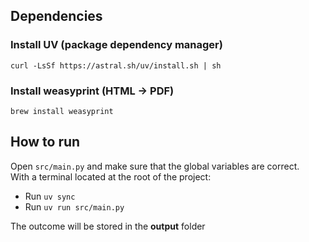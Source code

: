 ## Dependencies

### Install UV (package dependency manager)

```curl -LsSf https://astral.sh/uv/install.sh | sh```

### Install weasyprint (HTML -> PDF)

```brew install weasyprint```


## How to run

Open ```src/main.py``` and make sure that the global variables are correct.  
With a terminal located at the root of the project: 
- Run ```uv sync```  
- Run ```uv run src/main.py```  

The outcome will be stored in the **output** folder